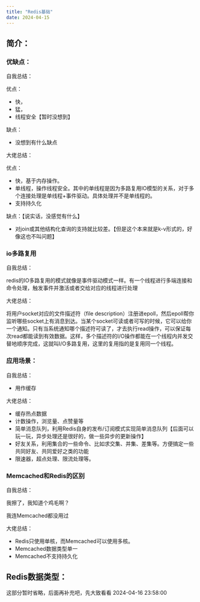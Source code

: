 ```yaml
---
title: "Redis基础"
date: 2024-04-15
---
```

## 简介：

### 优缺点：

自我总结：

优点：

- 快，
- 猛，
- 线程安全【暂时没想到】

缺点：

- 没想到有什么缺点



大佬总结：

优点：

- 快，基于内存操作。
- 单线程，操作线程安全。其中的单线程是因为多路复用IO模型的关系，对于多个连接处理是单线程+事件驱动。具体处理并不是单线程的。
- 支持持久化

缺点：【说实话，没感觉有什么】

- 对join或其他结构化查询的支持就比较差。【但是这个本来就是k-v形式的，好像这也不叫问题】



### io多路复用

自我总结：

redis的IO多路复用的模式就像是事件驱动模式一样。有一个线程进行多端连接和命令处理，触发事件并激活或者交给对应的线程进行处理



大佬总结：

将用户socket对应的文件描述符（file description）注册进epoll，然后epoll帮你监听哪些socket上有消息到达。当某个socket可读或者可写的时候，它可以给你一个通知。只有当系统通知哪个描述符可读了，才去执行read操作，可以保证每次read都能读到有效数据。这样，多个描述符的I/O操作都能在一个线程内并发交替地顺序完成，这就叫I/O多路复用，这里的复用指的是复用同一个线程。



### 应用场景：

自我总结：

- 用作缓存



大佬总结：

- 缓存热点数据
- 计数操作，浏览量、点赞量等
- 简单消息队列，利用Redis自身的发布/订阅模式实现简单消息队列【后面可以玩一玩，异步处理还是很好的，做一些异步的更新操作】
- 好友关系，利用集合的一些命令、比如求交集、并集、差集等。方便搞定一些共同好友、共同爱好之类的功能
- 限速器，超点处理、限流处理等。



### Memcached和Redis的区别

自我总结：

我擦了，我知道个鸡毛啊？

我连Memcached都没用过



大佬总结：

- Redis只使用单核，而Memcached可以使用多核。
- Memcached数据类型单一
- Memcached不支持持久化



## Redis数据类型：

这部分暂时省略，后面再补充吧，先大致看看 2024-04-16 23:58:00

